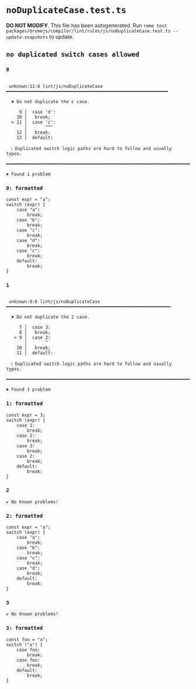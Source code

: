 # `noDuplicateCase.test.ts`

**DO NOT MODIFY**. This file has been autogenerated. Run `rome test packages/@romejs/compiler/lint/rules/js/noDuplicateCase.test.ts --update-snapshots` to update.

## `no duplicated switch cases allowed`

### `0`

```

 unknown:11:6 lint/js/noDuplicateCase ━━━━━━━━━━━━━━━━━━━━━━━━━━━━━━━━━━━━━━━━━━━━━━━━━━━━━━━━━━━━━━

  ✖ Do not duplicate the c case.

     9 │  case 'd':
    10 │   break;
  > 11 │  case 'c':
       │       ^^^
    12 │   break;
    13 │  default:

  ℹ Duplicated switch logic paths are hard to follow and usually typos.

━━━━━━━━━━━━━━━━━━━━━━━━━━━━━━━━━━━━━━━━━━━━━━━━━━━━━━━━━━━━━━━━━━━━━━━━━━━━━━━━━━━━━━━━━━━━━━━━━━━━

✖ Found 1 problem

```

### `0: formatted`

```
const expr = "a";
switch (expr) {
	case "a":
		break;
	case "b":
		break;
	case "c":
		break;
	case "d":
		break;
	case "c":
		break;
	default:
		break;
}

```

### `1`

```

 unknown:9:6 lint/js/noDuplicateCase ━━━━━━━━━━━━━━━━━━━━━━━━━━━━━━━━━━━━━━━━━━━━━━━━━━━━━━━━━━━━━━━

  ✖ Do not duplicate the 2 case.

     7 │  case 3:
     8 │   break;
   > 9 │  case 2:
       │       ^
    10 │   break;
    11 │  default:

  ℹ Duplicated switch logic paths are hard to follow and usually typos.

━━━━━━━━━━━━━━━━━━━━━━━━━━━━━━━━━━━━━━━━━━━━━━━━━━━━━━━━━━━━━━━━━━━━━━━━━━━━━━━━━━━━━━━━━━━━━━━━━━━━

✖ Found 1 problem

```

### `1: formatted`

```
const expr = 3;
switch (expr) {
	case 1:
		break;
	case 2:
		break;
	case 3:
		break;
	case 2:
		break;
	default:
		break;
}

```

### `2`

```
✔ No known problems!

```

### `2: formatted`

```
const expr = "a";
switch (expr) {
	case "a":
		break;
	case "b":
		break;
	case "c":
		break;
	case "d":
		break;
	default:
		break;
}

```

### `3`

```
✔ No known problems!

```

### `3: formatted`

```
const foo = "a";
switch ("a") {
	case foo:
		break;
	case foo:
		break;
	default:
		break;
}

```
